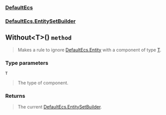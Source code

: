 ### [DefaultEcs](./DefaultEcs.md 'DefaultEcs')
### [DefaultEcs.EntitySetBuilder](./DefaultEcs-EntitySetBuilder.md 'DefaultEcs.EntitySetBuilder')
## Without&lt;T&gt;() `method`
>Makes a rule to ignore [DefaultEcs.Entity](./DefaultEcs-Entity.md 'DefaultEcs.Entity') with a component of type [T](#DefaultEcs-EntitySetBuilder-Without-T-()-T 'DefaultEcs.EntitySetBuilder.Without&lt;T&gt;().T').
### Type parameters

<a name='DefaultEcs-EntitySetBuilder-Without-T-()-T'></a>
`T`
>The type of component.
### Returns
>The current [DefaultEcs.EntitySetBuilder](./DefaultEcs-EntitySetBuilder.md 'DefaultEcs.EntitySetBuilder').
